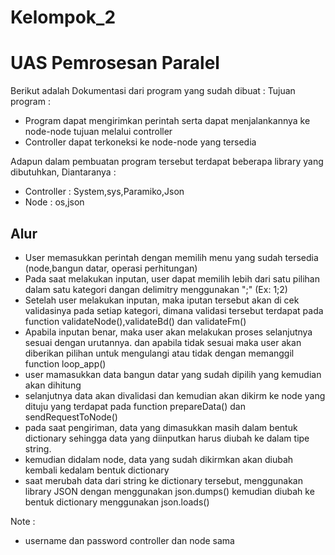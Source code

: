 # Kelompok_2
# UAS Pemrosesan Paralel 

Berikut adalah Dokumentasi dari program yang sudah dibuat :
Tujuan program :
  - Program dapat mengirimkan perintah serta dapat menjalankannya ke node-node tujuan melalui controller
  - Controller dapat terkoneksi ke node-node yang tersedia
  
Adapun dalam pembuatan program tersebut terdapat beberapa library yang dibutuhkan, Diantaranya :
  - Controller : System,sys,Paramiko,Json
  - Node       : os,json
  
## Alur
- User memasukkan perintah dengan memilih menu yang sudah tersedia (node,bangun datar, operasi perhitungan)
- Pada saat melakukan inputan, user dapat memilih lebih dari satu pilihan dalam satu kategori dangan delimitry menggunakan ";" (Ex: 1;2)
- Setelah user melakukan inputan, maka iputan tersebut akan di cek validasinya pada setiap kategori, dimana validasi tersebut terdapat pada function validateNode(),validateBd() dan validateFm()
- Apabila inputan benar, maka user akan melakukan proses selanjutnya sesuai dengan urutannya. dan apabila tidak sesuai maka user akan diberikan pilihan untuk mengulangi atau tidak dengan memanggil function loop_app()
- user mamasukkan data bangun datar yang sudah dipilih yang kemudian akan dihitung 
- selanjutnya data akan divalidasi dan kemudian akan dikirm ke node yang dituju yang terdapat pada function prepareData() dan sendRequestToNode()
- pada saat pengiriman, data yang dimasukkan masih dalam bentuk dictionary sehingga data yang diinputkan harus diubah ke dalam tipe string.
- kemudian didalam node, data yang sudah dikirmkan akan diubah kembali kedalam bentuk dictionary
- saat merubah data dari string ke dictionary tersebut, menggunakan library JSON dengan menggunakan json.dumps() kemudian diubah ke bentuk dictionary menggunakan json.loads()

Note :
- username dan password controller dan node sama
